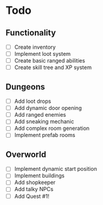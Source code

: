 # Todo

## Functionality

- [ ] Create inventory
- [ ] Implement loot system
- [ ] Create basic ranged abilities
- [ ] Create skill tree and XP system

## Dungeons

- [ ] Add loot drops
- [ ] Add dynamic door opening
- [ ] Add ranged enemies
- [ ] Add sneaking mechanic
- [ ] Add complex room generation
- [ ] Implement prefab rooms

## Overworld

- [ ] Implement dynamic start position
- [ ] Implement buildings
- [ ] Add shopkeeper
- [ ] Add talky NPCs
- [ ] Add Quest #1!